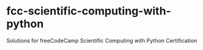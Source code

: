 # fcc-scientific-computing-with-python
Solutions for freeCodeCamp Scientific Computing with Python Certification
